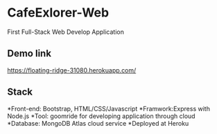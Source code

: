 # CafeExlorer-Web
First Full-Stack Web Develop Application
## Demo link 
https://floating-ridge-31080.herokuapp.com/
## Stack
*Front-end: Bootstrap, HTML/CSS/Javascript
*Framwork:Express with Node.js
*Tool: goomride for developing application through cloud
*Database: MongoDB Atlas cloud service
*Deployed at Heroku

